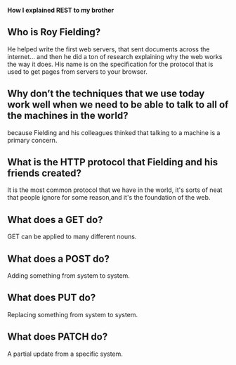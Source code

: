 **How I explained REST to my brother** 

## Who is Roy Fielding?

He helped write the first web servers, that sent documents across the internet… and then he did a ton of research explaining why the web works the way it does. His name is on the specification for the protocol that is used to get pages from servers to your browser.

## Why don’t the techniques that we use today work well when we need to be able to talk to all of the machines in the world?

because Fielding and his colleagues thinked that talking to a machine is a primary concern.

## What is the HTTP protocol that Fielding and his friends created?

It is the most common protocol that we have in the world, it's sorts of neat that people ignore for some reason,and it's the foundation of the web. 

## What does a GET do?

GET can be applied to many different nouns.

## What does a POST do?

Adding something from system to system.

## What does PUT do?

Replacing something from system to system.

## What does PATCH do?

A partial update from a specific system.
